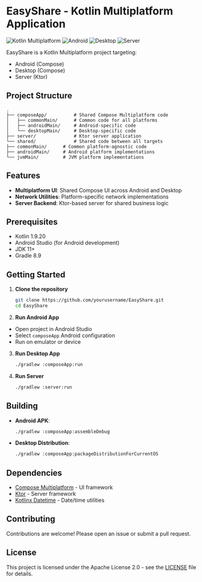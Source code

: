 # EasyShare - Kotlin Multiplatform Application

![Kotlin Multiplatform](https://img.shields.io/badge/Kotlin-Multiplatform-7F52FF?logo=kotlin&logoColor=white)
![Android](https://img.shields.io/badge/Android-3DDC84?logo=android&logoColor=white)
![Desktop](https://img.shields.io/badge/Desktop-0078D7?logo=windows&logoColor=white)
![Server](https://img.shields.io/badge/Server-000000?logo=ktor&logoColor=white)

EasyShare is a Kotlin Multiplatform project targeting:
- Android (Compose)
- Desktop (Compose)
- Server (Ktor)

## Project Structure

```
.
├── composeApp/          # Shared Compose Multiplatform code
│   ├── commonMain/      # Common code for all platforms
│   ├── androidMain/     # Android-specific code
│   └── desktopMain/     # Desktop-specific code
├── server/              # Ktor server application
└── shared/              # Shared code between all targets
├── commonMain/      # Common platform-agnostic code
├── androidMain/     # Android platform implementations
└── jvmMain/         # JVM platform implementations
```

## Features

- **Multiplatform UI**: Shared Compose UI across Android and Desktop
- **Network Utilities**: Platform-specific network implementations
- **Server Backend**: Ktor-based server for shared business logic

## Prerequisites

- Kotlin 1.9.20
- Android Studio (for Android development)
- JDK 11+
- Gradle 8.9

## Getting Started

1. **Clone the repository**
   ```bash
   git clone https://github.com/yourusername/EasyShare.git
   cd EasyShare
   ```

2. **Run Android App**
  - Open project in Android Studio
  - Select `composeApp` Android configuration
  - Run on emulator or device

3. **Run Desktop App**
   ```bash
   ./gradlew :composeApp:run
   ```

4. **Run Server**
   ```bash
   ./gradlew :server:run
   ```

## Building

- **Android APK**:
  ```bash
  ./gradlew :composeApp:assembleDebug
  ```

- **Desktop Distribution**:
  ```bash
  ./gradlew :composeApp:packageDistributionForCurrentOS
  ```

## Dependencies

- [Compose Multiplatform](https://www.jetbrains.com/lp/compose-multiplatform/) - UI framework
- [Ktor](https://ktor.io/) - Server framework
- [Kotlinx Datetime](https://github.com/Kotlin/kotlinx-datetime) - Date/time utilities

## Contributing

Contributions are welcome! Please open an issue or submit a pull request.

## License

This project is licensed under the Apache License 2.0 - see the [LICENSE](LICENSE) file for details.
```
